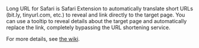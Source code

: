 Long URL for Safari is Safari Extension to automatically translate short URLs (bit.ly, tinyurl.com, etc.) to reveal and link directly to the target page. You can use a tooltip to reveal details about the target page and automatically replace the link, completely bypassing the URL shortening service.

For more details, see [the wiki](https://github.com/quanterium/longurlforsafari/wiki).
